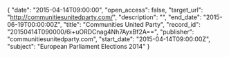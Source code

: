 {
  "date": "2015-04-14T09:00:00", 
  "open_access": false, 
  "target_url": "http://communitiesunitedparty.com/", 
  "description": "", 
  "end_date": "2015-06-19T00:00:00Z", 
  "title": "Communities United Party", 
  "record_id": "20150414T090000/6i+uORDCnag4Nh7AyxBf2A==", 
  "publisher": "communitiesunitedparty.com", 
  "start_date": "2015-04-14T09:00:00Z", 
  "subject": "European Parliament Elections 2014"
}

